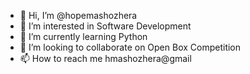- 👋 Hi, I’m @hopemashozhera
- 👀 I’m interested in Software Development
- 🌱 I’m currently learning Python
- 💞️ I’m looking to collaborate on Open Box Competition
- 📫 How to reach me hmashozhera@gmail

<!---
mashozhera/mashozhera is a ✨ special ✨ repository because its `README.md` (this file) appears on your GitHub profile.
You can click the Preview link to take a look at your changes.
--->
